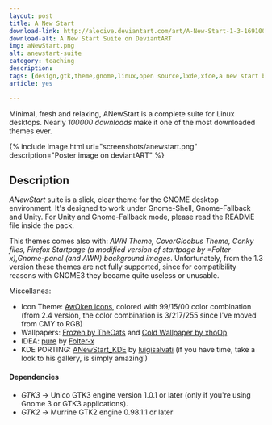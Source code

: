 ```yaml
---
layout: post
title: A New Start
download-link: http://alecive.deviantart.com/art/A-New-Start-1-3-169100684
download-alt: A New Start Suite on DeviantART
img: aNewStart.png
alt: anewstart-suite
category: teaching
description: 
tags: [design,gtk,theme,gnome,linux,open source,lxde,xfce,a new start blood,gtk2,gtk3]
article: yes

---
```


Minimal, fresh and relaxing, ANewStart is a complete suite for Linux desktops. Nearly *100000 downloads* make it one of the most downloaded themes ever.

{% include image.html url="screenshots/anewstart.png" description="Poster image on deviantART" %}

## Description

*ANewStart* suite is a slick, clear theme for the GNOME desktop environment. It's designed to work under Gnome-Shell, Gnome-Fallback and Unity. For Unity and Gnome-Fallback mode, please read the README file inside the pack.

This themes comes also with: _AWN Theme, CoverGloobus Theme, Conky files, Firefox Startpage (a modified version of startpage by =Folter-x),Gnome-panel (and AWN) background images_. Unfortunately, from the 1.3 version these themes are not fully supported, since for compatibility reasons with GNOME3 they became quite useless or unusable.

Miscellanea:

  * Icon Theme: [AwOken icons](http://alecive.github.io/design/2012/09/01/Awoken-icons/), colored with 99/15/00 color combination (from 2.4 version, the color combination is 3/217/255 since I've moved from CMY to RGB)
  * Wallpapers: [Frozen by TheOats](http://theoats.deviantart.com/art/Frozen-148293611) and [Cold Wallpaper by xhoOp](http://xhoop.deviantart.com/art/Cold-Wallpaper-271689860)
  * IDEA: [pure](http://www.deviantart.com/deviation/161401583/) by [Folter-x](http://folter-x.deviantart.com/)
  * KDE PORTING: [ANewStart_KDE](http://lgsalvati.deviantart.com/art/AnewStart-Kde-1-0-303043841) by [luigisalvati](http://lgsalvati.deviantart.com/) (if you have time, take a look to his gallery, is simply amazing!)

#### Dependencies

  * *GTK3* -> Unico GTK3 engine version 1.0.1 or later (only if you're using Gnome 3 or GTK3 applications).
  * *GTK2* -> Murrine GTK2 engine 0.98.1.1 or later
